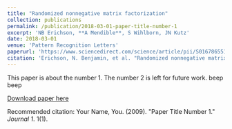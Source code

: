 ```yaml
---
title: "Randomized nonnegative matrix factorization"
collection: publications
permalink: /publication/2018-03-01-paper-title-number-1
excerpt: 'NB Erichson, **A Mendible**, S Wihlborn, JN Kutz'
date: 2018-03-01
venue: 'Pattern Recognition Letters'
paperurl: 'https://www.sciencedirect.com/science/article/pii/S0167865518300138'
citation: 'Erichson, N. Benjamin, et al. "Randomized nonnegative matrix factorization." Pattern Recognition Letters 104 (2018): 1-7.'
---
```

This paper is about the number 1. The number 2 is left for future work. beep beep

[Download paper here](http://academicpages.github.io/files/paper1.pdf)

Recommended citation: Your Name, You. (2009). "Paper Title Number 1." <i>Journal 1</i>. 1(1).
